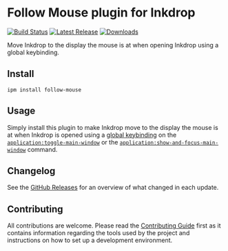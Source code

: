 # Follow Mouse plugin for Inkdrop

[![Build Status](https://github.com/jmerle/inkdrop-follow-mouse/workflows/Build/badge.svg)](https://github.com/jmerle/inkdrop-follow-mouse/actions/workflows/build.yml)
[![Latest Release](https://inkdrop-plugin-badge.vercel.app/api/version/follow-mouse?style=flat)](https://my.inkdrop.app/plugins/follow-mouse)
[![Downloads](https://inkdrop-plugin-badge.vercel.app/api/downloads/follow-mouse?style=flat)](https://my.inkdrop.app/plugins/follow-mouse)

Move Inkdrop to the display the mouse is at when opening Inkdrop using a global keybinding.

## Install

```
ipm install follow-mouse
```

## Usage

Simply install this plugin to make Inkdrop move to the display the mouse is at when Inkdrop is opened using a [global keybinding](https://docs.inkdrop.app/manual/customizing-keybindings#global-keybindings) on the [`application:toggle-main-window`](https://docs.inkdrop.app/manual/list-of-commands#applicationtoggle-main-window) or the [`application:show-and-focus-main-window`](https://docs.inkdrop.app/manual/list-of-commands#applicationshow-and-focus-main-window) command.

## Changelog

See the [GitHub Releases](https://github.com/jmerle/inkdrop-follow-mouse/releases) for an overview of what changed in each update.

## Contributing

All contributions are welcome. Please read the [Contributing Guide](https://github.com/jmerle/inkdrop-follow-mouse/blob/master/CONTRIBUTING.md) first as it contains information regarding the tools used by the project and instructions on how to set up a development environment.
